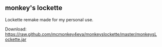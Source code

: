 monkey's lockette
-----------------

Lockette remake made for my personal use.

Download: https://raw.github.com/mcmonkey4eva/monkeyslockette/master/monkeysLockette.jar
